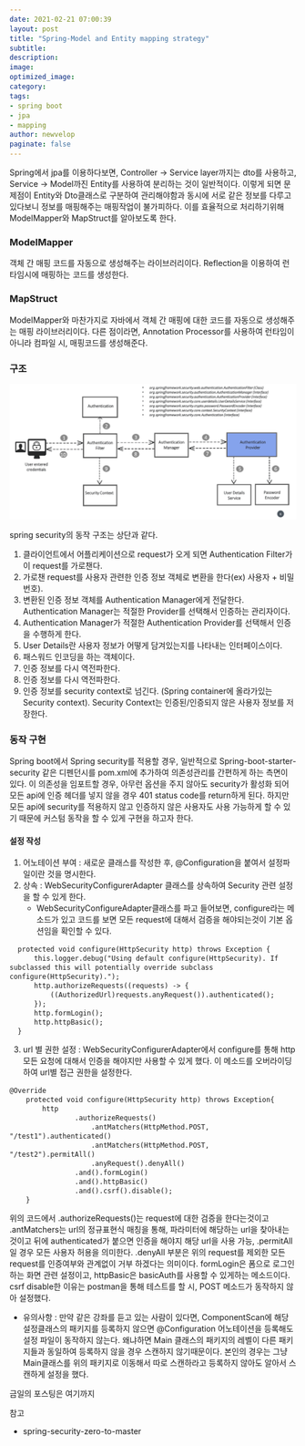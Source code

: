 ```yaml
---
date: 2021-02-21 07:00:39
layout: post
title: "Spring-Model and Entity mapping strategy"
subtitle:
description:
image:
optimized_image:
category:
tags:
- spring boot
- jpa
- mapping
author: newvelop
paginate: false
---
```

Spring에서 jpa를 이용하다보면, Controller -> Service layer까지는 dto를 사용하고, Service -> Model까진 Entity를 사용하여 분리하는 것이 일반적이다. 
이렇게 되면 문제점이 Entity와 Dto클래스로 구분하여 관리해야함과 동시에 서로 같은 정보를 다루고 있다보니 정보를 매핑해주는 매핑작업이 불가피하다. 이를 효율적으로 처리하기위해 ModelMapper와 MapStruct를 알아보도록 한다.

### ModelMapper
객체 간 매핑 코드를 자동으로 생성해주는 라이브러리이다. Reflection을 이용하여 런타임시에 매핑하는 코드를 생성한다.

### MapStruct
ModelMapper와 마찬가지로 자바에서 객체 간 매핑에 대한 코드를 자동으로 생성해주는 매핑 라이브러리이다. 다른 점이라면, Annotation Processor를 사용하여 런타임이 아니라 컴파일 시, 매핑코드를 생성해준다.


### 구조
![screensh](../assets/img/2021-02-04-Spring---Security/spring-security-architecture.PNG)

spring security의 동작 구조는 상단과 같다.
1. 클라이언트에서 어플리케이션으로 request가 오게 되면 Authentication Filter가 이 request를 가로챈다.
2. 가로챈 request를 사용자 관련한 인증 정보 객체로 변환을 한다(ex) 사용자 + 비밀번호).
3. 변환된 인증 정보 객체를 Authentication Manager에게 전달한다. Authentication Manager는 적절한 Provider를 선택해서 인증하는 관리자이다.
4. Authentication Manager가 적절한 Authentication Provider를 선택해서 인증을 수행하게 한다.
5. User Details란 사용자 정보가 어떻게 담겨있는지를 나타내는 인터페이스이다.
6. 패스워드 인코딩을 하는 객체이다.
7. 인증 정보를 다시 역전파한다.
8. 인증 정보를 다시 역전파한다.
9. 인증 정보를 security context로 넘긴다. (Spring container에 올라가있는 Security context). Security Context는 인증된/인증되지 않은 사용자 정보를 저장한다.

### 동작 구현
Spring boot에서 Spring security를 적용할 경우, 일반적으로 Spring-boot-starter-security 같은 디펜던시를 pom.xml에 추가하여 의존성관리를 간편하게
하는 측면이 있다. 이 의존성을 임포트할 경우, 아무런 옵션을 주지 않아도 security가 활성화 되어 모든 api에 인증 헤더를 넣지 않을 경우 401 status code를
return하게 된다. 하지만 모든 api에 security를 적용하지 않고 인증하지 않은 사용자도 사용 가능하게 할 수 있기 때문에 커스텀 동작을 할 수 있게 구현을 하고자 한다.

#### 설정 작성
1. 어노테이션 부여 : 새로운 클래스를 작성한 후, @Configuration을 붙여서 설정파일이란 것을 명시한다.
2. 상속 : WebSecurityConfigurerAdapter 클래스를 상속하여 Security 관련 설정을 할 수 있게 한다.
   * WebSecurityConfigureAdapter클래스를 파고 들어보면, configure라는 메소드가 있고 코드를 보면 모든 request에 대해서 검증을 해야되는것이 기본 옵션임을 확인할 수 있다.
  ```
    protected void configure(HttpSecurity http) throws Exception {
        this.logger.debug("Using default configure(HttpSecurity). If subclassed this will potentially override subclass configure(HttpSecurity).");
        http.authorizeRequests((requests) -> {
            ((AuthorizedUrl)requests.anyRequest()).authenticated();
        });
        http.formLogin();
        http.httpBasic();
    }
  ```
3. url 별 권한 설정 : WebSecurityConfigurerAdapter에서 configure를 통해 http 모든 요청에 대해서 인증을 해야지만 사용할 수 있게 했다. 이 메소드를 오버라이딩하여 url별 접근 권한을 설정한다.
```
@Override
    protected void configure(HttpSecurity http) throws Exception{
        http
                .authorizeRequests()
                    .antMatchers(HttpMethod.POST, "/test1").authenticated()
                    .antMatchers(HttpMethod.POST, "/test2").permitAll()
                    .anyRequest().denyAll()
                .and().formLogin()
                .and().httpBasic()
                .and().csrf().disable();
    }
```
위의 코드에서 .authorizeRequests()는 request에 대한 검증을 한다는것이고 .antMatchers는 url의 정규표현식 매칭을 통해, 파라미터에 해당하는 url을 찾아내는 것이고 뒤에 authenticated가 붙으면 인증을 해야지 해당 url을 사용 가능, .permitAll일 경우 모든 사용자 허용을 의미한다. .denyAll 부분은 위의 request를 제외한 모든 request를 인증여부와 관계없이 거부 하겠다는 의미이다. formLogin은 폼으로 로그인 하는 화면 관련 설정이고, httpBasic은 basicAuth를 사용할 수 있게하는 메소드이다.
csrf disable한 이유는 postman을 통해 테스트를 할 시, POST 메소드가 동작하지 않아 설정했다.

* 유의사항 : 만약 같은 강좌를 듣고 있는 사람이 있다면, ComponentScan에 해당 설정클래스의 패키지를 등록하지 않으면 @Configuration 어노테이션을 등록해도 설정 파일이 동작하지 않는다. 왜냐하면 Main 클래스의 패키지의 레벨이 다른 패키지들과 동일하여 등록하지 않을 경우 스캔하지 않기때문이다. 본인의 경우는 그냥 Main클래스를 위의 패키지로 이동해서 따로 스캔하라고 등록하지 않아도 알아서 스캔하게 설정을 했다.

금일의 포스팅은 여기까지

참고
- spring-security-zero-to-master